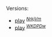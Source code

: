
Versions: 
- [play](https://typescriptlang.org/play#code/PQKhAIFgCh3CACAbAlgYwKYDsDOHwCCA4gAoAyAtAMwB0ADDHIqprvkQGIAilAjDVUbwoseMBgToocFwwAHbABMcALnBkAhmgDWYyQBcAngvVbdAHgAqAPnABecAAoAlPduXwAbkmTpshVjKaiQaKABOetAwRiYcWOBWADTgAEq2Do4AHmqWrna2KV4Gxvgh4QkAEhgaismWoUjpCSmJto5oanGV1bXgXVYNyWnWeQVFUdBoAPa4+uBlEQ4w5hWtTgAWahWjIklt+jnOMMGhESt16bYwAJA3jjfX5i1taOtTU3hhnfHnfT+WQ2sIweakK+XAr3enw2rkc+lcNxurg0OHmp0qF3GMAWNHWPXsTnMBDWjg0agIO3MACESQAjNRU5zktzgDTI1GOIltMmESlUtr08CMlkU8Y4-QNAmc4nc8l8ukMplClm09mEgiy3ks6kCxUs4XeCa+CBU95ISLREpCs0Ad3C+AcT01mh0zRGLMcgpdFjSO0Khsk01m1qmSDtYQdInabw+GG+CVNofDGGS-UTYftyXTyaBR2gDNt9pZiOg1wWImu105zycPO9bp2nrU9adSrBtg0TmcCNLVaeJLrZgbHq9Q9boJVXZ7lejUIwrgD0Gz9po+jCAFdI45lxGnDi8TVu6zUTv8IbTzQAGYaJB4KWnvenVcNI8okMZ3eLmDSADqRZA4gTDE+DJgSTq1s2Y6+iOkGuq2Ho4OuABWGAHO+yZ+likwzDgczJmooFLNA-bOlB7rgjATamHB0EUdAjiIShaGnm2xaljcjGobWsKqlhxrgGuhgWthwYaFMYS0mBAICmaBZJpmrI5Mkgq5Gx1ygY4LgsgA3g8QY4KGGA0EgUwAOZOAARAQFnOIalYRvo65hFgpJ5tcAC+sJaeCum9vphnGWZllUjZdnXA5TkuaqNyeU4tJmguMD+UgRkmeZpLiZJ26FhGq4bim4C8MkABM3aeOAwDALYVkWRVVWFUlOEBWltaZU4F7XreBVFeApW2XV1UhQNvWBjhcwaGJEmSY60lxbJ6EKRNajee4ymCit4C5DkLIaRNPG8Z6CXjMlqVBaSk20llNwXmum7JHcOzaSdgXpVZ1n9RFzmOLwvDOO592lhtT1NSlL3BSFH2oZFjjFaVnn9ZV1UENZw0-Y1uDNWdE2ZVdpYdTeeAA1Wj3PS1jhvaF4CfS5P1-UTQOk2dFlUhD5XUzDcNlcNzNDYjvXFT40BAA) <sup>[*NrkjVm*](https://tsplay.dev/NrkjVm)</sup>
- [play](https://typescriptlang.org/play#code/PQKhAIFgCh3CACAbAlgYwKYDsDOHwCCA4gAoAyAtAMwB0ADDHIqprvkQGIAilAjDVUbwoseMBgToocFwwAHbABMcYyQBcAngvBkAhmgDW4ADwAVAHzgAvOAAUASmuXT4ANyTJ0gEIB7H0lVoGE1tLwB5MLJrEwAlS1tdAC4dfSNjOMcreIAjZL1DWPNMyxi3GDQfXDVwUxiAVQBRZPDI6PSAGniklIL0oqc7XJ60jOTSrPBdO0d3aAqq8A4CMgBlJvAWqJsOrrzUwuLBvd7R8HHLbOmyoJuYaQB1FAAnfBBxG5D8AHdn-G24uzdfIjfoTWxDYEHAa2HAAVwAVhg1M0ImRDqVZuVKjhqj8Xsk8X8RDtAccQYcYOCyVCJpS4YjkRtUfYxgMYABIDn0pGAxzgmYeG7SNRPDSBLELXQ+J6XbamTqDPxIFGRdqTZLy8BDUwU6Dswl2BwDADeHPZ8xw-gwNCQPgA5nYAEQER32Wbs9kvNSwp5YBL2DkAXz5Rompr15uxVpt9qdXld7s9SJ9fuyAb1wcV-gFcyjSGttodCWll1stUaat4aoATPY3eBgMBLM7HQ2m+BeBLLfmY0WpTK7EtVg1KzW66428345PwNXJBbqrp+9lZSZ5TklSqyGql8lQ841Su94cdRqBgaEro+Svr0qcxbo4XAcvSxzyyOROz9+BjQ+e0-bGdF16y9FNbF4Xh7EDNUOW-X88wLWNAK8eMQOTX1bGrWtg3rRtmwIF0ZwgrtHyQpcS1fPUhzWGC9Tgv9EKLICE3AUCMIgqDaK-Q54NwUimJQli2L9LCoPHGdHUEmcsMFIA) <sup>[*WKDPDw*](https://tsplay.dev/WKDPDw)</sup>
